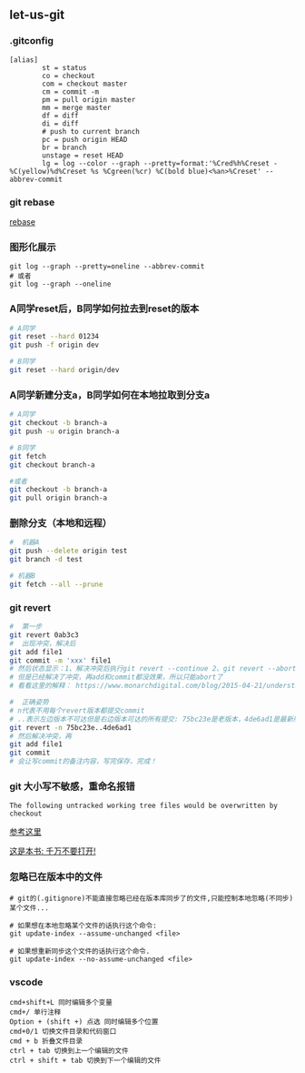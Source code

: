 ## let-us-git

### .gitconfig
```
[alias]
        st = status
        co = checkout
        com = checkout master
        cm = commit -m
        pm = pull origin master
        mm = merge master
        df = diff
        di = diff
        # push to current branch
        pc = push origin HEAD
        br = branch
        unstage = reset HEAD
        lg = log --color --graph --pretty=format:'%Cred%h%Creset -%C(yellow)%d%Creset %s %Cgreen(%cr) %C(bold blue)<%an>%Creset' --abbrev-commit
```

### git rebase
[rebase](https://git-scm.com/book/en/v2/Git-Branching-Rebasing)

###  图形化展示
```
git log --graph --pretty=oneline --abbrev-commit
# 或者
git log --graph --oneline
```

### A同学reset后，B同学如何拉去到reset的版本

```bash
# A同学
git reset --hard 01234
git push -f origin dev

# B同学
git reset --hard origin/dev
```

### A同学新建分支a，B同学如何在本地拉取到分支a

```bash
# A同学
git checkout -b branch-a
git push -u origin branch-a

# B同学
git fetch
git checkout branch-a

#或者
git checkout -b branch-a
git pull origin branch-a
```

### 删除分支（本地和远程）

```bash
#  机器A
git push --delete origin test
git branch -d test

# 机器B
git fetch --all --prune
```

### git revert

```bash
#  第一步
git revert 0ab3c3
#  出现冲突，解决后
git add file1
git commit -m 'xxx' file1
# 然后状态显示：1、解决冲突后执行git revert --continue 2、git revert --abort
# 但是已经解决了冲突，再add和commit都没效果，所以只能abort了
# 看看这里的解释： https://www.monarchdigital.com/blog/2015-04-21/understanding-how-git-revert-works-and-when-use-it

#  正确姿势
# n代表不用每个revert版本都提交commit
# ..表示左边版本不可达但是右边版本可达的所有提交: 75bc23e是老版本，4de6ad1是最新版本(如果这个是非最新版本貌似会产生和上面一样的问题)
git revert -n 75bc23e..4de6ad1
# 然后解决冲突，再
git add file1
git commit
# 会让写commit的备注内容，写完保存，完成！
```

### git 大小写不敏感，重命名报错

```
The following untracked working tree files would be overwritten by checkout
```

[参考这里](https://www.cnblogs.com/imzhi/p/solution-to-git-checkout-error-tips.html)


[这是本书: 千万不要打开!](https://git-scm.com/book/en/v2/Getting-Started-About-Version-Control)


### 忽略已在版本中的文件

```
# git的(.gitignore)不能直接忽略已经在版本库同步了的文件,只能控制本地忽略(不同步)某个文件...

# 如果想在本地忽略某个文件的话执行这个命令:
git update-index --assume-unchanged <file>

# 如果想重新同步这个文件的话执行这个命令.
git update-index --no-assume-unchanged <file>
```

### vscode

```
cmd+shift+L 同时编辑多个变量
cmd+/ 单行注释
Option + (shift +) 点选 同时编辑多个位置
cmd+0/1 切换文件目录和代码窗口
cmd + b 折叠文件目录
ctrl + tab 切换到上一个编辑的文件
ctrl + shift + tab 切换到下一个编辑的文件
```
